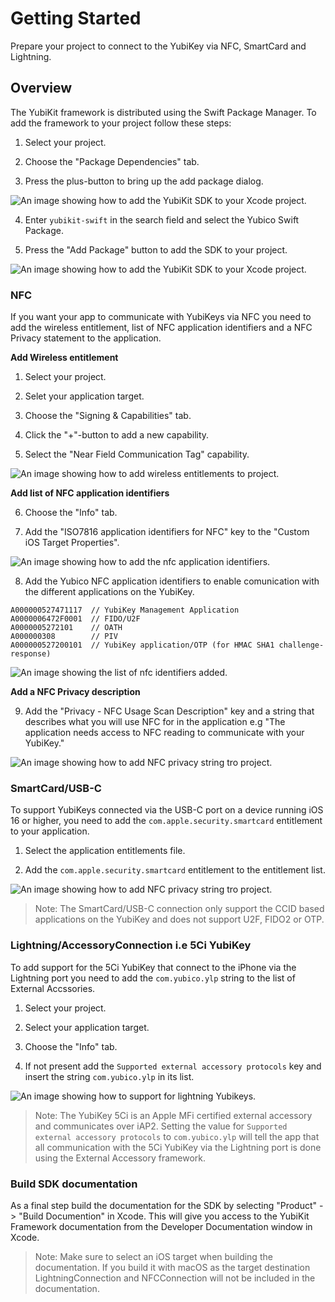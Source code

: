 # Getting Started

Prepare your project to connect to the YubiKey via NFC, SmartCard and Lightning.

## Overview

The YubiKit framework is distributed using the Swift Package Manager. To add the framework to your project follow these steps:

1. Select your project.

2. Choose the "Package Dependencies" tab.

3. Press the plus-button to bring up the add package dialog.

![An image showing how to add the YubiKit SDK to your Xcode project.](add-framework-1.png)

4. Enter `yubikit-swift` in the search field and select the Yubico Swift Package.

5. Press the "Add Package" button to add the SDK to your project.

![An image showing how to add the YubiKit SDK to your Xcode project.](add-framework-2.png)


### NFC

If you want your app to communicate with YubiKeys via NFC you need to add the wireless entitlement, list of NFC
application identifiers and a NFC Privacy statement to the application.

**Add Wireless entitlement**

1. Select your project.

2. Selet your application target.

3. Choose the "Signing & Capabilities" tab.

4. Click the "+"-button to add a new capability.

5. Select the "Near Field Communication Tag" capability.

![An image showing how to add wireless entitlements to project.](nfc-entitlement.png)

**Add list of NFC application identifiers**

6. Choose the "Info" tab.

7. Add the "ISO7816 application identifiers for NFC" key to the "Custom iOS Target Properties".

![An image showing how to add the nfc application identifiers.](nfc-identifiers.png)

8. Add the Yubico NFC application identifiers to enable comunication with the different
applications on the YubiKey.

```
A000000527471117  // YubiKey Management Application
A0000006472F0001  // FIDO/U2F
A0000005272101    // OATH
A000000308        // PIV
A000000527200101  // YubiKey application/OTP (for HMAC SHA1 challenge-response)
```

![An image showing the list of nfc identifiers added.](nfc-identifiers-list.png)

**Add a NFC Privacy description**

9. Add the "Privacy - NFC Usage Scan Description" key and a string that describes what you will use NFC for in
the application e.g "The application needs access to NFC reading to communicate with your YubiKey."

![An image showing how to add NFC privacy string tro project.](nfc-privacy.png)

### SmartCard/USB-C

To support YubiKeys connected via the USB-C port on a device running iOS 16 or higher, you need to add the 
`com.apple.security.smartcard` entitlement to your application.

1. Select the application entitlements file.

2. Add the `com.apple.security.smartcard` entitlement to the entitlement list.

![An image showing how to add NFC privacy string tro project.](smart-card.png)

> Note: The SmartCard/USB-C connection only support the CCID based applications on the YubiKey and does not support U2F, FIDO2 or OTP.

### Lightning/AccessoryConnection i.e 5Ci YubiKey

To add support for the 5Ci YubiKey that connect to the iPhone via the Lightning port you need to add the `com.yubico.ylp` string to the list of External Accssories.

1. Select your project.

2. Select your application target.

3. Choose the "Info" tab.

4. If not present add the `Supported external accessory protocols` key and insert the string `com.yubico.ylp` in its list.

![An image showing how to support for lightning Yubikeys.](external-accessory.png)

> Note: The YubiKey 5Ci is an Apple MFi certified external accessory and communicates over iAP2. Setting the value for `Supported external accessory protocols` to `com.yubico.ylp` will tell the app that all communication with the 5Ci YubiKey via the Lightning port is done using the External Accessory framework.

### Build SDK documentation

As a final step build the documentation for the SDK by selecting "Product" -> "Build Documention" in Xcode. This will give you
access to the YubiKit Framework documentation from the Developer Documentation window in Xcode.

> Note: Make sure to select an iOS target when building the documentation. If you build it with macOS as the target destination LightningConnection and NFCConnection will not be included in the documentation.
